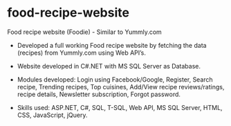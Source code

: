 # food-recipe-website
Food recipe website (Foodie) - Similar to Yummly.com

- Developed a full working Food recipe website by fetching the data (recipes) from Yummly.com using Web API’s.
- Website developed in C#.NET with MS SQL Server as Database.
- Modules developed: Login using Facebook/Google, Register, Search recipe, Trending recipes, Top cuisines, Add/View recipe reviews/ratings, recipe details, Newsletter subscription, Forgot password.

- Skills used: ASP.NET, C#, SQL, T-SQL, Web API, MS SQL Server, HTML, CSS, JavaScript, jQuery.
